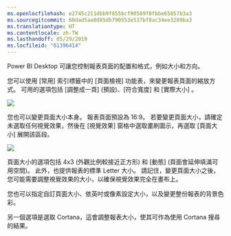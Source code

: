 ```yaml
---
ms.openlocfilehash: e2745c211dbb9f855bcf90589f0fbbe65857b3a3
ms.sourcegitcommit: 60dad5aa0d85db790553e537bf8ac34ee3289ba3
ms.translationtype: HT
ms.contentlocale: zh-TW
ms.lasthandoff: 05/29/2019
ms.locfileid: "61396414"
---
```

Power BI Desktop 可讓您控制報表頁面的配置和格式，例如大小和方向。

您可以使用 [常用] 索引標籤中的 [頁面檢視]  功能表，來變更報表頁面的縮放方式。 可用的選項包括 \[調整成一頁]  \(預設)、\[符合寬度]  和 \[實際大小]  。

![](media/3-11-page-layout-formatting/3-11_1.png)

您也可以變更頁面大小本身。 報表頁面預設為 16:9。 若要變更頁面大小，請確定未選取任何視覺效果，然後在 [視覺效果] 窗格中選取畫刷圖示，再選取 [頁面大小]  展開該區段。

![](media/3-11-page-layout-formatting/3-11_2.png)

頁面大小的選項包括 4x3 \(外觀比例較接近正方形) 和 \[動態] \(頁面會延伸填滿可用空間)。 此外，也提供報表的標準 Letter 大小。 請記住，變更頁面大小之後，您可能需要調整視覺效果的大小，以確保視覺效果完全在畫布上。

您也可以指定自訂頁面大小、依英吋或像素設定大小，以及變更整份報表的背景色彩。

另一個選項是選取 Cortana，這會調整報表大小，使其可作為使用 Cortana 搜尋的結果。

